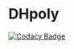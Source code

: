 # DHpoly

[![Codacy Badge](https://api.codacy.com/project/badge/Grade/578b1341c1304809b202d41540b4f6cc)](https://app.codacy.com/app/ricokritzer/DHpoly?utm_source=github.com&utm_medium=referral&utm_content=koehler1000/DHpoly&utm_campaign=badger)